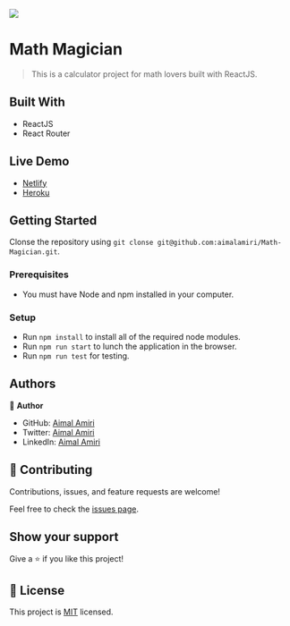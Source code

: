 ![](https://img.shields.io/badge/Microverse-blueviolet)

# Math Magician

> This is a calculator project for math lovers built with ReactJS.


## Built With
- ReactJS
- React Router

## Live Demo
- [Netlify](https://mellifluous-frangollo-905938.netlify.app/)
- [Heroku](https://powerful-fortress-31536.herokuapp.com/)

## Getting Started

Clonse the repository using `git clonse git@github.com:aimalamiri/Math-Magician.git`.

### Prerequisites
- You must have Node and npm installed in your computer.
### Setup
- Run `npm install` to install all of the required node modules.
- Run `npm run start` to lunch the application in the browser.
- Run `npm run test` for testing.


## Authors

👤 **Author**

- GitHub: [Aimal Amiri](https://github.com/aimalamiri)
- Twitter: [Aimal Amiri](https://twitter.com/meaimal)
- LinkedIn: [Aimal Amiri](https://linkedin.com/in/aimal-amiri)

## 🤝 Contributing

Contributions, issues, and feature requests are welcome!

Feel free to check the [issues page](../../issues/).

## Show your support

Give a ⭐️ if you like this project!

## 📝 License

This project is [MIT](./MIT.md) licensed.
